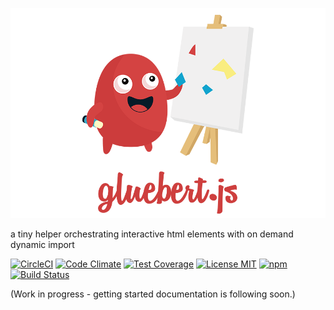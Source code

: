 ![gluebert.js](https://raw.githubusercontent.com/wildhaber/gluebert/master/assets/gluebert_readme.png)

a tiny helper orchestrating interactive html elements with on demand dynamic import

[![CircleCI](https://circleci.com/gh/wildhaber/gluebert/tree/master.svg?style=svg)](https://circleci.com/gh/wildhaber/gluebert/tree/master) 
[![Code Climate](https://codeclimate.com/github/wildhaber/gluebert/badges/gpa.svg)](https://codeclimate.com/github/wildhaber/gluebert)
[![Test Coverage](https://codeclimate.com/github/wildhaber/gluebert/badges/coverage.svg)](https://codeclimate.com/github/wildhaber/gluebert/coverage)
[![License MIT](https://img.shields.io/badge/license-MIT-blue.svg)](/LICENSE)
[![npm](https://img.shields.io/npm/dm/gluebert.svg?maxAge=2592000)](https://www.npmjs.com/package/gluebert)
[![Build Status](https://saucelabs.com/browser-matrix/wildhaber.svg)](https://saucelabs.com/)


(Work in progress - getting started documentation is following soon.)
